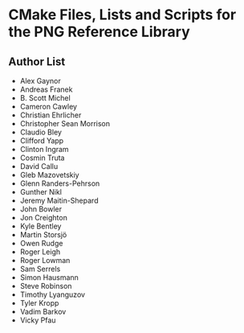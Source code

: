 CMake Files, Lists and Scripts for the PNG Reference Library
============================================================

Author List
-----------

 * Alex Gaynor
 * Andreas Franek
 * B. Scott Michel
 * Cameron Cawley
 * Christian Ehrlicher
 * Christopher Sean Morrison
 * Claudio Bley
 * Clifford Yapp
 * Clinton Ingram
 * Cosmin Truta
 * David Callu
 * Gleb Mazovetskiy
 * Glenn Randers-Pehrson
 * Gunther Nikl
 * Jeremy Maitin-Shepard
 * John Bowler
 * Jon Creighton
 * Kyle Bentley
 * Martin Storsjö
 * Owen Rudge
 * Roger Leigh
 * Roger Lowman
 * Sam Serrels
 * Simon Hausmann
 * Steve Robinson
 * Timothy Lyanguzov
 * Tyler Kropp
 * Vadim Barkov
 * Vicky Pfau
